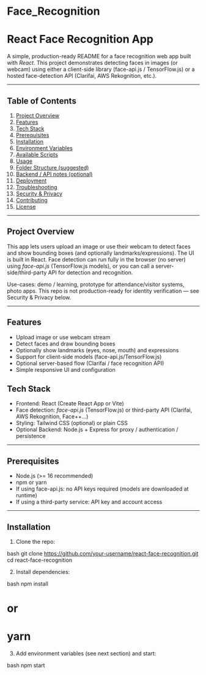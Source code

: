 # Face_Recognition

# React Face Recognition App

A simple, production-ready README for a face recognition web app built with *React*. This project demonstrates detecting faces in images (or webcam) using either a client-side library (face-api.js / TensorFlow\.js) or a hosted face-detection API (Clarifai, AWS Rekognition, etc.).

---

## Table of Contents

1. [Project Overview](#project-overview)
2. [Features](#features)
3. [Tech Stack](#tech-stack)
4. [Prerequisites](#prerequisites)
5. [Installation](#installation)
6. [Environment Variables](#environment-variables)
7. [Available Scripts](#available-scripts)
8. [Usage](#usage)
9. [Folder Structure (suggested)](#folder-structure-suggested)
10. [Backend / API notes (optional)](#backend--api-notes-optional)
11. [Deployment](#deployment)
12. [Troubleshooting](#troubleshooting)
13. [Security & Privacy](#security--privacy)
14. [Contributing](#contributing)
15. [License](#license)

---

## Project Overview

This app lets users upload an image or use their webcam to detect faces and show bounding boxes (and optionally landmarks/expressions). The UI is built in React. Face detection can run fully in the browser (no server) using *face-api.js* (TensorFlow\.js models), or you can call a server-side/third-party API for detection and recognition.

Use-cases: demo / learning, prototype for attendance/visitor systems, photo apps. This repo is not production-ready for identity verification — see Security & Privacy below.

---

## Features

* Upload image or use webcam stream
* Detect faces and draw bounding boxes
* Optionally show landmarks (eyes, nose, mouth) and expressions
* Support for client-side models (face-api.js/TensorFlow\.js)
* Optional server-based flow (Clarifai / face recognition API)
* Simple responsive UI and configuration
## Tech Stack

* Frontend: React (Create React App or Vite)
* Face detection: *face-api.js* (TensorFlow\.js) or third-party API (Clarifai, AWS Rekognition, Face++...)
* Styling: Tailwind CSS (optional) or plain CSS
* Optional Backend: Node.js + Express for proxy / authentication / persistence

---

## Prerequisites

* Node.js (>= 16 recommended)
* npm or yarn
* If using face-api.js: no API keys required (models are downloaded at runtime)
* If using a third-party service: API key and account access

---

## Installation

1. Clone the repo:

bash
git clone https://github.com/your-username/react-face-recognition.git
cd react-face-recognition


2. Install dependencies:

bash
npm install
# or
# yarn


3. Add environment variables (see next section) and start:

bash
npm start
